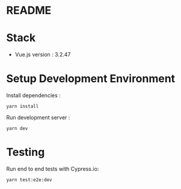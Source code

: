 # README

# Stack
* Vue.js version :  3.2.47

# Setup Development Environment
Install dependencies :
```
yarn install
```

Run development server :
```
yarn dev
```
# Testing
Run end to end tests with Cypress.io:
```
yarn test:e2e:dev
```

